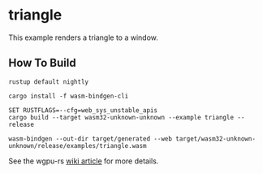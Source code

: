 # triangle

This example renders a triangle to a window.

## How To Build

```
rustup default nightly

cargo install -f wasm-bindgen-cli

SET RUSTFLAGS=--cfg=web_sys_unstable_apis
cargo build --target wasm32-unknown-unknown --example triangle --release

wasm-bindgen --out-dir target/generated --web target/wasm32-unknown-unknown/release/examples/triangle.wasm
```

See the wgpu-rs [wiki article](https://github.com/gfx-rs/wgpu-rs/wiki/Running-on-the-Web-with-WebGPU-and-WebGL) for more details.

